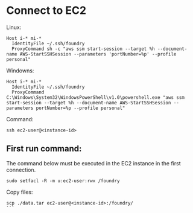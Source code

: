 # Connect to EC2

Linux:
```
Host i-* mi-*
  IdentityFile ~/.ssh/foundry
  ProxyCommand sh -c "aws ssm start-session --target %h --document-name AWS-StartSSHSession --parameters 'portNumber=%p' --profile personal"
```

Windowns:
```
Host i-* mi-*
  IdentityFile ~/.ssh/foundry
  ProxyCommand C:\Windows\System32\WindowsPowerShell\v1.0\powershell.exe "aws ssm start-session --target %h --document-name AWS-StartSSHSession --parameters portNumber=%p --profile personal"
```

Command:
```
ssh ec2-user@<instance-id>
```

## First run command:
The command below must be executed in the EC2 instance in the first connection.
```
sudo setfacl -R -m u:ec2-user:rwx /foundry
```

Copy files:
````
scp ./data.tar ec2-user@<instance-id>:/foundry/
```